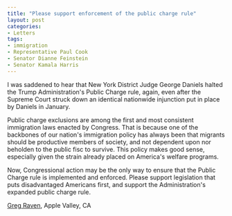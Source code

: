 ```yaml
---
title: "Please support enforcement of the public charge rule"
layout: post
categories:
- Letters
tags:
- immigration
- Representative Paul Cook
- Senator Dianne Feinstein
- Senator Kamala Harris
---
```


I was saddened to hear that New York District Judge George Daniels halted the Trump Administration's Public Charge rule, again, even after the Supreme Court struck down an identical nationwide injunction put in place by Daniels in January.

Public charge exclusions are among the first and most consistent immigration laws enacted by Congress. That is because one of the backbones of our nation's immigration policy has always been that migrants should be productive members of society, and not dependent upon nor beholden to the public fisc to survive. This policy makes good sense, especially given the strain already placed on America's welfare programs.

Now, Congressional action may be the only way to ensure that the Public Charge rule is implemented and enforced. Please support legislation that puts disadvantaged Americans first, and support the Administration's expanded public charge rule.

[Greg Raven](https://www.gregraven.org/), Apple Valley, CA